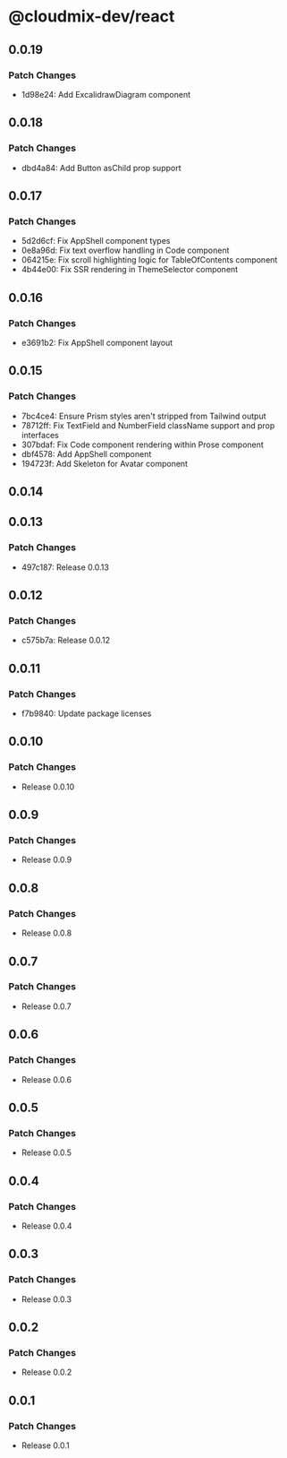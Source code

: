 # @cloudmix-dev/react

## 0.0.19

### Patch Changes

- 1d98e24: Add ExcalidrawDiagram component

## 0.0.18

### Patch Changes

- dbd4a84: Add Button asChild prop support

## 0.0.17

### Patch Changes

- 5d2d6cf: Fix AppShell component types
- 0e8a96d: Fix text overflow handling in Code component
- 064215e: Fix scroll highlighting logic for TableOfContents component
- 4b44e00: Fix SSR rendering in ThemeSelector component

## 0.0.16

### Patch Changes

- e3691b2: Fix AppShell component layout

## 0.0.15

### Patch Changes

- 7bc4ce4: Ensure Prism styles aren't stripped from Tailwind output
- 78712ff: Fix TextField and NumberField className support and prop interfaces
- 307bdaf: Fix Code component rendering within Prose component
- dbf4578: Add AppShell component
- 194723f: Add Skeleton for Avatar component

## 0.0.14

## 0.0.13

### Patch Changes

- 497c187: Release 0.0.13

## 0.0.12

### Patch Changes

- c575b7a: Release 0.0.12

## 0.0.11

### Patch Changes

- f7b9840: Update package licenses

## 0.0.10

### Patch Changes

- Release 0.0.10

## 0.0.9

### Patch Changes

- Release 0.0.9

## 0.0.8

### Patch Changes

- Release 0.0.8

## 0.0.7

### Patch Changes

- Release 0.0.7

## 0.0.6

### Patch Changes

- Release 0.0.6

## 0.0.5

### Patch Changes

- Release 0.0.5

## 0.0.4

### Patch Changes

- Release 0.0.4

## 0.0.3

### Patch Changes

- Release 0.0.3

## 0.0.2

### Patch Changes

- Release 0.0.2

## 0.0.1

### Patch Changes

- Release 0.0.1
